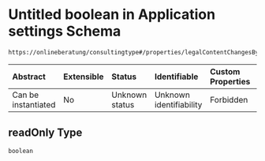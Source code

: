 # Untitled boolean in Application settings Schema

```txt
https://onlineberatung/consultingtype#/properties/legalContentChangesBySingleTenantAdminsAllowed/properties/readOnly
```



| Abstract            | Extensible | Status         | Identifiable            | Custom Properties | Additional Properties | Access Restrictions | Defined In                                                                     |
| :------------------ | :--------- | :------------- | :---------------------- | :---------------- | :-------------------- | :------------------ | :----------------------------------------------------------------------------- |
| Can be instantiated | No         | Unknown status | Unknown identifiability | Forbidden         | Allowed               | none                | [application-settings.json*](application-settings.json "open original schema") |

## readOnly Type

`boolean`
